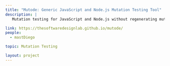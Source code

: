 ```yaml
---
title: "Mutode: Generic JavaScript and Node.js Mutation Testing Tool"
description: |
   Mutation testing for JavaScript and Node.js without regenerating mutated AST, allowing its use with any testing framework through the npm test command

link: https://thesoftwaredesignlab.github.io/mutode/
people:
  - mastDiego

topic: Mutation Testing

layout: project
---
```

